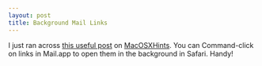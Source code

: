 ```yaml
---
layout: post
title: Background Mail Links
---
```

I just ran across [this useful post](http://www.macosxhints.com/article.php?story=20050815215112745&lsrc=osxh) on [MacOSXHints](http://www.macosxhints.com/). You can Command-click on links in Mail.app to open them in the background in Safari. Handy!

